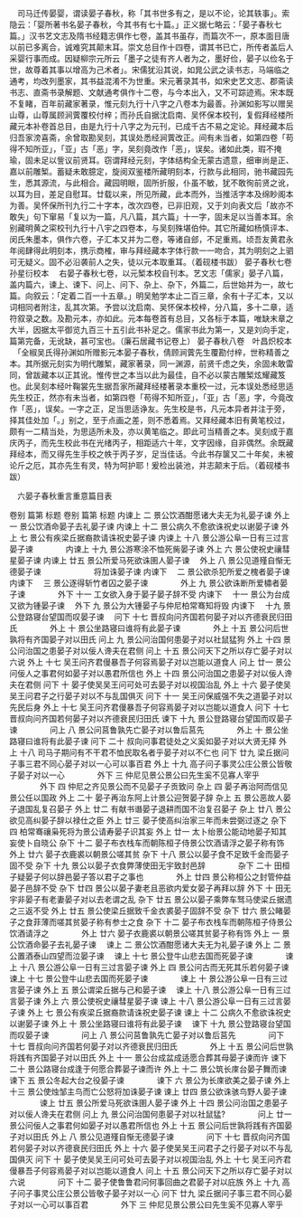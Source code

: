 <!-- { "loadSidebar": true } -->
　司马迁传晏婴，谓读晏子春秋，称「其书世多有之，是以不论，论其轶事」。索隐云：「婴所著书名晏子春秋，今其书有七十篇。」正义据七略云：「晏子春秋七篇。」汉书艺文志及隋书经籍志俱作七卷，盖其书虽存，而篇次不一，原本面目唐以前已多离合，诚难究其颠末耳。崇文总目作十四卷，谓其书已亡，所传者盖后人采婴行事而成。因疑柳宗元所云「墨子之徒有齐人者为之，墨好俭，晏子以俭名于世，故尊着其事以增高为己术者」。宋儒犹沿其说，如晁公武之读书志，马端临之通考，均改列墨家，其书益混淆不为世重。宋元著录其书，如宋史艺文志、郡斋读书志、直斋书录解题、文献通考俱作十二卷，与今本出入，又不可踪迹焉。宋本既不复睹，百年前藏家著录，惟元刻九行十八字之八卷本为最善。孙渊如影写以赠吴山尊，山尊属顾涧薲覆校付梓；而孙氏自据沈启南、吴怀保本校刊，复假拜经楼所藏元本补卷首总目，由是九行十八字之为元刊，已成千古不易之定论。拜经藏本后归吾家滂喜斋，余曾取勘吴刻，其误处悉经涧薲改正。间有未当者，如第四卷「苟得不知所亚」，「亚」古「恶」字，吴刻竟改作「恶」，误矣。诸如此类，瑕不掩瑜，固未足以訾议前贤耳。窃谓拜经元刻，字体结构全无蒙古遗意，细审尚是正、嘉以前雕椠。蓄疑未敢臆定，旋阅双鉴楼所藏明刻本，行款与此相同，驰书藏园先生，悉其源流，与此相合。藏园明眼，固所折服，仆虽不敏，犹不敢徇前贤之讹，以耳为目，差足自慰耳。廿载以来，所见所藏，此本而外，当推活字本及绵眇阁本为善。吴怀保所刊九行二十字本，改次四卷，已非旧观，又于刘向表文后「故亦不敢失」句下窜易「复以为一篇，凡八篇，其六篇」十一字，固未足以当善本耳。余别藏明黄之寀校刊九行十八宇之四卷本，与吴刻殊堪伯仲。其它所藏如杨慎评本、闵氏朱墨本，俱作六卷，子汇本又并为二卷，等诸自郐，不足重焉。顷吾友黄君永年阅肆得此明刻本，携示商榷，审与拜经藏本字体行款一一吻合，其为明刻之上驷可无疑义。固不必沿袭前人之失，徒以元本取重耳。（着砚楼书跋）
晏子春秋七卷　孙星衍校本
　右晏子春秋七卷，以元椠本校自刊本。艺文志「儒家」晏子八篇，盖内篇六，谏上、谏下、问上、问下、杂上、杂下，外篇二，后世始并为一，故七篇。向叙云：「定着二百一十五章。」明吴勉学本止二百三章，余有十子汇本，又以词相同者附注，乱其次第。予尝以沈启南、吴怀保本校梓，分八篇，多十二章，适符叙录之数。及勘元本，亦如此。元本每卷首有总目，又各标于本篇，唯缺末章之大半，因据太平御览九百三十五引此书补足之。儒家书此为第一，又是刘向手定，篇第完备，无讹缺，甚可宝也。（廉石居藏书记卷上）
晏子春秋八卷　叶昌炽校本
　「全椒吴氏得孙渊如所赠影元本晏子春秋，倩顾涧薲先生覆勘付梓，世称精善之本。其所据元刻实为明代雕椠，藏家著录，同一渊源，前贤千虑之失，余固未敢雷同，曾跋藏本以正其讹。惟传世之本当以此为最佳，自不必以蒙古雕椠炫耀藏笈也。此吴刻本经叶鞠裳先生据吾家所藏拜经楼著录本重校一过，元本误处悉经思适先生校正，然亦有未当者，如第四卷「苟得不知所亚」，「亚」古「恶」字，今竟改作「恶」，误矣。一字之正，足当思适诤友。先生校是书，凡元本异者并注于旁，择其佳处加「。」别之，至于点画之差，则不悉着焉。又拜经藏本旧有黄笔校过，颇有一二精当处，为思适所未及，亦以黄笔临之。即此可当精善之本。吴刻成于嘉庆丙子，而先生校此书在光绪丙子，相距适六十年，文字因缘，自非偶然。余既藏拜经本，而又得先生手校之帙于丙子岁，足当佳话。今此书存箧又二十年矣，未被论斤之厄，其亦先生有灵，特为呵护耶！爰检出装池，并志颠末于后。（着砚楼书跋）



　六晏子春秋重言重意篇目表

卷别	篇第	标题	卷别	篇第	标题
内谏上	二	景公饮酒酣愿诸大夫无为礼晏子谏	外上	一	景公饮酒命晏子去礼晏子谏
内谏上	十二	景公病久不愈欲诛祝史以谢晏子谏	外上	七	景公有疾梁丘据裔款请诛祝史晏子谏
内谏上	十八	景公游公阜一日有三过言晏子谏	　	　	　
内谏上	十九	景公游寒涂不恤死胔晏子谏	外上	六	景公使祝史禳彗星晏子谏
内谏上	廿五	景公所爱马死欲诛圉人晏子谏　	外上	八	景公见道殣自惭无德晏子谏
　	　	　	　	　	将加诛晏子谏
内谏下　	二	景公欲杀犯所爱之槐者晏子谏　	内谏下　	三	景公逐得斩竹者囚之晏子谏
　	　	　	外上	九	景公欲诛断所爱橚者晏子谏
　	　	　	外下	十一	工女欲入身于晏子晏子辞不受
内谏下　	十一	景公为台成又欲为锺晏子谏　	外下	九	景公为大锺晏子与仲尼柏常骞知将毁
内谏下　	十九	景公登路寝台望国而叹晏子谏　	问下	十七	晋叔向问齐国若何晏子对以齐德衰民归田氏
　	　	　	外上	十	景公坐路寝曰谁将有此晏子谏
　	　	　	外上	十五	景公问后世孰将有齐国晏子对以田氏
问上	九	景公问治国何患晏子对以社鼠猛狗	外上	十四	景公问治国之患晏子对以佞人谗夫在君侧
问上	十五	景公问天下之所以存亡晏子对以六说	外上	十七	吴王问齐君僈暴吾子何容焉晏子对以岂能以道食人
问上	廿一	景公问佞人之事君何如晏子对以愚君所信也	外上	十四	景公问治国之患晏子对以佞人谗夫在君侧
问下	十	晏子使吴吴王问可处可去晏子对以视国治乱	外上	十六	晏子使吴吴王问君子之行晏子对以不与乱国俱灭
问下	十一	吴王问保威强不失之道晏子对以先民后身	外上	十七	吴王问齐君僈暴吾子何容焉晏子对以岂能以道食人
问下	十七	晋叔向问齐国若何晏子对以齐德衰民归田氏	谏下	十九	景公登路寝台望国而叹晏子谏
　	　	　	问上	八	景公问莒鲁孰先亡晏子对以鲁后莒先
　	　	　	外上	十	景公坐路寝曰谁将有此晏子谏
问下	二十	叔向问事君徒处之义奚如晏子对以大贤无择	外上	十八	司马子期问有不干君不恤民取名者乎晏子对以不仁也
问下	廿九	梁丘据问子事三君不同心晏子对以一心可以事百君	外上	十九	高子问子事灵公庄公景公皆敬子晏子对以一心
　	　	　	外下	三	仲尼见景公景公曰先生奚不见寡人宰乎
　	　	　	外下	四	仲尼之齐见景公而不见晏子子贡致问
杂上	四	晏子再治阿而信见景公任以国政	外上	二十	晏子再治东阿上计景公迎贺晏子辞
杂上	五	景公恶故人晏子退国乱复召晏子	外上	廿二	有献书谮晏子退耕而国不治复召晏子
杂上	廿八	景公欲见高纠晏子辞以禄仕之臣	外上	廿三	晏子使高纠治家三年而未尝弼过逐之
杂下	四	柏常骞禳枭死将为景公请寿晏子识其妄	外上	廿一	太卜绐景公能动地晏子知其妄使卜自晓公
杂下	十二	晏子布衣栈车而朝陈桓子侍景公饮酒请浮之晏子称有饰	外上	廿六	晏子衣鹿裘以朝景公嗟其贫
杂下	十八	景公以晏子食不足致千金而晏子固不受	杂下	十九	景公以晏子衣食弊薄使田无宇致封邑辞
　	　	　	杂下	二十	田桓子疑晏子何以辞邑晏子答以君子之事也
　	　	　	外上	廿四	景公称桓公之封管仲益晏子邑辞不受
杂下	廿四	景公以晏子妻老且恶欲内爱女晏子再拜以辞	外下	十	田无宇非晏子有老妻晏子对以去老谓之乱
杂下	廿五	景公以晏子乘弊车驽马使梁丘据遗之三返不受	外上	廿五	景公使梁丘据致千金衣裘晏子固辞不受
杂下	廿六	景公睹晏子之食菲薄而嗟其贫晏子称有参士之食	杂下	十二	晏子布衣栈车而朝陈桓子侍景公饮酒请浮之
　	　	　	外上	廿六	晏子衣鹿裘以朝景公嗟其贫晏子称有饰
外上	一	景公饮酒命晏子去礼晏子谏　	谏上	二	景公饮酒酣愿诸大夫无为礼晏子谏
外上	二	景公置酒泰山四望而泣晏子谏　	谏上	十七	景公登牛山悲去国而死晏子谏
　	　	　	谏上	十八	景公游公阜一日有三过言晏子谏
外上	四	景公问古而无死其乐若何晏子谏	谏上	十七	景公登牛山悲去国而死晏子谏
　	　	　	谏上	十	景公游公阜一日有三过言晏子谏
外上	五	景公谓梁丘据与己和晏子谏　	谏上	十八	景公游公阜一日有三过言晏子谏
外上	六	景公使祝史禳彗星晏子谏	谏上	十八	景公游公阜一日有三过言晏子谏
外上	七	景公有疾梁丘据裔款请诛祝史晏子谏	谏上	十二	公病久不愈欲诛祝史以谢晏子谏
外上	十	景公坐路寝曰谁将有此晏子谏　	谏下	十九	景公登路寝台望国而叹晏子谏
　	　	　	问上	八	景公问莒鲁孰先亡晏子对以鲁后莒先
　	　	　	问下	十七	晋叔向问齐国若何晏子对以齐德衰民归田氏
　	　	　	外上	十五	景公问后世孰将践有齐国晏子对以田氏
外上	十一	景公台成盆成适愿合葬其母晏子谏而许	谏下	二十	景公路寝台成逢于何愿合葬晏子谏而许
外上	十二	景公筑长庲台晏子舞而谏	谏下	五	景公冬起大台之役晏子谏
　	　	　	谏下	六	景公为长庲欲美之晏子谏
外上	十三	景公使烛邹主鸟而亡公怒将加诛晏子谏	谏上	廿四	景公欲诛骇鸟野人晏子谏
　	　	　	谏上	廿五	景公所爱马死欲诛圉人晏子谏
外上	十四	景公问治国之患晏子对以佞人谗夫在君侧	问上	九	景公问治国何患晏子对以社鼠猛?
　	　	　	问上	廿一	景公问佞人之事君何如晏子对以愚君所信也
外上	十五	景公问后世孰将践有齐国晏子对以田氏	外上	八	景公见道殣自惭无德晏子谏
　	　	　	问下	十七	晋叔向问齐国若何晏子对以齐德衰民归田氏
外上	十六	晏子使吴吴王问君子之行晏子对以不与乱国俱灭	问下	十	晏子使吴吴王问可处可去晏子对以视国治乱
外上	十七	吴王问齐君僈暴吾子何容焉晏子对以岂能以道食人	问上	十五	景公问天下之所以存亡晏子对以六说
　	　	　	问下	十二	晏子使鲁鲁君问何事回曲之君晏子对以庇族
外上	十九	高子问子事灵公庄公景公皆敬子晏子对以一心	问下	廿九	梁丘据问子事三君不同心晏子对以一心可以事百君
　	　	　	外下	三	仲尼见景公景公曰先生奚不见寡人宰乎
